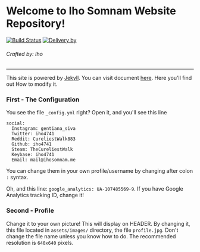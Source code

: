 # Welcome to Iho Somnam Website Repository!
[![Build Status](https://travis-ci.org/iho4741/jekyll-web-w3.svg?branch=master)](https://travis-ci.org/iho4741/jekyll-web-w3)
[![Delivery by](https://ihosomnam.com/assets/images/fly.svg)](https://fly.io)
###### Crafted by: Iho
---
This site is powered by [Jekyll](https://jekyllrb.com). You can visit document [here](https://jekyllrb.com/docs/home/). Here you'll find out How to modify it.

### First - The Configuration

You see the file `_config.yml` right? Open it, and you'll see this line
```
social:
  Instagram: gentiana_siva
  Twitter: iho4741
  Reddit: CureliestWalk883
  Github: iho4741
  Steam: TheCureliestWalk
  Keybase: iho4741
  Email: mail@ihosomnam.me

```
You can change them in your own profile/username by changing after colon `:` syntax.

Oh, and this line: `google_analytics: UA-107485569-9`. If you have Google Analytics tracking ID, change it!

### Second - Profile

Change it to your own picture! This will display on HEADER. By changing it, this file located in `assets/images/` directory, the file `profile.jpg`. Don't change the file name unless you know how to do. The recommended resolution is `640x640` pixels.
